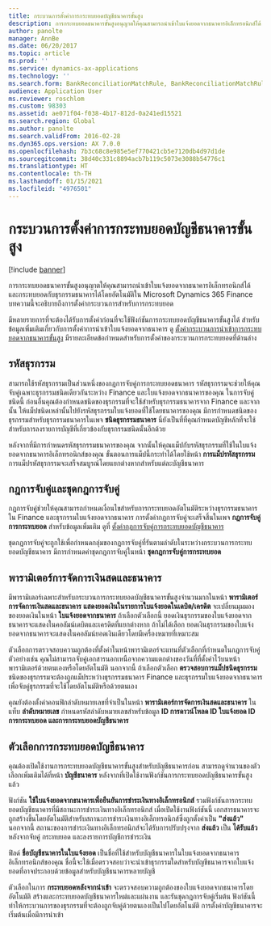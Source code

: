 ```yaml
---
title: กระบวนการตั้งค่าการกระทบยอดบัญชีธนาคารขั้นสูง
description: การกระทบยอดธนาคารขั้นสูงอนุญาตให้คุณสามารถนำเข้าใบแจ้งยอดจากธนาคารอิเล็กทรอนิกส์ได้ และกระทบยอดกับธุรกรรมธนาคารได้โดยอัตโนมัติใน Microsoft Dynamics 365 Finance บทความนี้จะอธิบายถึงการตั้งค่ากระบวนการสำหรับการกระทบยอด
author: panolte
manager: AnnBe
ms.date: 06/20/2017
ms.topic: article
ms.prod: ''
ms.service: dynamics-ax-applications
ms.technology: ''
ms.search.form: BankReconciliationMatchRule, BankReconciliationMatchRuleSet
audience: Application User
ms.reviewer: roschlom
ms.custom: 98303
ms.assetid: ae071f04-f038-4b17-812d-0a241ed15521
ms.search.region: Global
ms.author: panolte
ms.search.validFrom: 2016-02-28
ms.dyn365.ops.version: AX 7.0.0
ms.openlocfilehash: 7b3c68c8e985e5ef770421cb5e7120db4d97d1de
ms.sourcegitcommit: 38d40c331c8894acb7b119c5073e3088b54776c1
ms.translationtype: HT
ms.contentlocale: th-TH
ms.lasthandoff: 01/15/2021
ms.locfileid: "4976501"
---
```

# <a name="advanced-bank-reconciliation-setup-process"></a>กระบวนการตั้งค่าการกระทบยอดบัญชีธนาคารขั้นสูง

[!include [banner](../includes/banner.md)]

การกระทบยอดธนาคารขั้นสูงอนุญาตให้คุณสามารถนำเข้าใบแจ้งยอดจากธนาคารอิเล็กทรอนิกส์ได้ และกระทบยอดกับธุรกรรมธนาคารได้โดยอัตโนมัติใน Microsoft Dynamics 365 Finance บทความนี้จะอธิบายถึงการตั้งค่ากระบวนการสำหรับการกระทบยอด  

มีหลายรายการที่จะต้องได้รับการตั้งค่าก่อนที่จะใช้ฟังก์ชันการกระทบยอดบัญชีธนาคารขั้นสูงได้ สำหรับข้อมูลเพิ่มเติมเกี่ยวกับการตั้งค่าการนำเข้าใบแจ้งยอดจากธนาคาร ดู [ตั้งค่ากระบวนการนำเข้าการกระทบยอดจากธนาคารขั้นสูง](set-up-advanced-bank-reconciliation-import-process.md)  มีรายละเอียดข้อกำหนดสำหรับการตั้งค่าของกระบวนการกระทบยอดที่ด้านล่าง

## <a name="transaction-codes"></a>รหัสธุรกรรม
สามารถใช้รหัสธุรกรรมเป็นส่วนหนึ่งของกฎการจับคู่การกระทบยอดธนาคาร รหัสธุรกรรมจะช่วยให้คุณจับคู่เฉพาะธุรกรรมชนิดเดียวกันระหว่าง Finance และใบแจ้งยอดจากธนาคารของคุณ ในการจับคู่ชนิดนี้ ก่อนอื่นคุณต้องกำหนดชนิดของธุรกรรมที่จะใช้สำหรับธุรกรรมธนาคารจาก Finance และจากนั้น ให้แม็ปชนิดเหล่านั้นไปยังรหัสธุรกรรมใบแจ้งยอดที่ใช้โดยธนาคารของคุณ มีการกำหนดชนิดของธุรกรรมสำหรับธุรกรรมธนาคารในเพจ **ชนิดธุรกรรมธนาคาร** นี่ยังเป็นที่ที่คุณกำหนดบัญชีหลักที่จะใช้สำหรับการลงรายการบัญชีที่เกี่ยวข้องกับธุรกรรมชนิดนั้นอีกด้วย 

หลังจากที่มีการกำหนดรหัสธุรกรรมธนาคารของคุณ จากนั้นให้คุณแม็ปกับรหัสธุรกรรมที่ใช้ในใบแจ้งยอดจากธนาคารอิเล็กทรอนิกส์ของคุณ ขั้นตอนการแม็ปนี้กระทำได้โดยใช้หน้า **การแม็ปรหัสธุรกรรม** การแม็ปรหัสธุรกรรมจะเสร็จสมบูรณ์โดยแยกต่างหากสำหรับแต่ละบัญชีธนาคาร

## <a name="matching-rules-and-matching-rule-sets"></a>กฎการจับคู่และชุดกฎการจับคู่
กฎการจับคู่ช่วยให้คุณสามารถกำหนดเงื่อนไขสำหรับการกระทบยอดอัตโนมัติระหว่างธุรกรรมธนาคารใน Finance และธุรกรรมใบแจ้งยอดจากธนาคาร การตั้งค่ากฎการจับคู่จะเสร็จสิ้นในเพจ **กฎการจับคู่การกระทบยอด** สำหรับข้อมูลเพิ่มเติม ดูที่ [ตั้งค่ากฎการจับคู่การกระทบยอดบัญชีธนาคาร](set-up-bank-reconciliation-matching-rules.md) 

ชุดกฎการจับคู่จะถูกใช้เพื่อกำหนดกลุ่มของกฎการจับคู่ที่รันตามลำดับในระหว่างกระบวนการกระทบยอดบัญชีธนาคาร  มีการกำหนดค่าชุดกฎการจับคู่ในหน้า **ชุดกฎการจับคู่การกระทบยอด**

## <a name="cash-and-bank-management-parameters"></a>พารามิเตอร์การจัดการเงินสดและธนาคาร
มีพารามิเตอร์เฉพาะสำหรับกระบวนการกระทบยอดบัญชีธนาคารขั้นสูงจำนวนมากในหน้า **พารามิเตอร์การจัดการเงินสดและธนาคาร**  **แสดงยอดเงินในรายการใบแจ้งยอดในเดบิต/เครดิต** จะเปลี่ยนมุมมองของยอดเงินในหน้า **ใบแจ้งยอดจากธนาคาร** ถ้าเลือกตัวเลือกนี้ ยอดเงินธุรกรรมของใบแจ้งยอดจากธนาคารจะแสดงในคอลัมน์เดบิตและเครดิตที่แยกต่างหาก ถ้าไม่ได้เลือก ยอดเงินธุรกรรมของใบแจ้งยอดจากธนาคารจะแสดงในคอลัมน์ยอดเงินเดียวโดยมีเครื่องหมายที่เหมาะสม 

ตัวเลือกการตรวจสอบความถูกต้องที่ตั้งค่าในหน้าพารามิเตอร์จะแทนที่ตัวเลือกที่กำหนดในกฎการจับคู่ ตัวอย่างเช่น คุณไม่สามารถจับคู่เอกสารนอกเหนือจากความแตกต่างของวันที่ที่ตั้งค่าไว้บนหน้าพารามิเตอร์ด้วยตนเองหรือโดยอัตโนมัติ นอกจากนี้ ถ้าเลือกตัวเลือก **ตรวจสอบการแม็ปชนิดธุรกรรม** ชนิดของธุรกรรมจะต้องถูกแม็ประหว่างธุรกรรมธนาคาร Finance และธุรกรรมใบแจ้งยอดจากธนาคารเพื่อจับคู่ธุรกรรมที่จะใช้โดยอัตโนมัติหรือด้วยตนเอง 

คุณยังต้องตั้งค่าคอนฟิกลำดับหมายเลขที่จำเป็นในหน้า **พารามิเตอร์การจัดการเงินสดและธนาคาร**  ในแท็บ **ลำดับหมายเลข** กำหนดรหัสลำดับหมายเลขสำหรับข้อมูล **ID การดาวน์โหลด ID ใบแจ้งยอด ID การกระทบยอด และการกระทบยอดบัญชีธนาคาร**

## <a name="bank-account-reconciliation-options"></a>ตัวเลือกการกระทบยอดบัญชีธนาคาร
คุณต้องเปิดใช้งานการกระทบยอดบัญชีธนาคารขั้นสูงสำหรับบัญชีธนาคารก่อน สามารถดูจำนวนของตัวเลือกเพิ่มเติมได้ที่หน้า **บัญชีธนาคาร** หลังจากที่เปิดใช้งานฟังก์ชันการกระทบยอดบัญชีธนาคารขั้นสูงแล้ว 

ฟังก์ชัน **ใช้ใบแจ้งยอดจากธนาคารเพื่อยืนยันการชำระเงินทางอิเล็กทรอนิกส์** รวมฟังก์ชันการกระทบยอดบัญชีธนาคารที่มีสถานะการชำระเงินทางอิเล็กทรอนิกส์ เมื่อเปิดใช้งานฟังก์ชันนี้ เอกสารธนาคารจะถูกสร้างขึ้นโดยอัตโนมัติสำหรับสถานะการชำระเงินทางอิเล็กทรอนิกส์ซึ่งถูกตั้งค่าเป็น  **"ส่งแล้ว"** นอกจากนี้ สถานะของการชำระเงินทางอิเล็กทรอนิกส์จะได้รับการปรับปรุงจาก **ส่งแล้ว** เป็น **ได้รับแล้ว** หลังจากจับคู่ กระทบยอด และลงรายการบัญชีการชำระเงิน 

ฟิลด์ **ชื่อบัญชีธนาคารในใบแจ้งยอด** เป็นชื่อที่ใช้สำหรับบัญชีธนาคารในใบแจ้งยอดจากธนาคารอิเล็กทรอนิกส์ของคุณ ชื่อนี้จะใช้เมื่อตรวจสอบว่าจะนำเข้าธุรกรรมใดสำหรับบัญชีธนาคารจากใบแจ้งยอดที่อาจประกอบด้วยข้อมูลสำหรับบัญชีธนาคารหลายบัญชี 

ตัวเลือกในการ **กระทบยอดหลังจากนำเข้า** จะตรวจสอบความถูกต้องของใบแจ้งยอดจากธนาคารโดยอัตโนมัติ สร้างและกระทบยอดบัญชีธนาคารใหม่และแผ่นงาน และรันชุดกฎการจับคู่เริ่มต้น ฟังก์ชันนี้ทำให้กระบวนการของธุรกรรมที่จะต้องถูกจับคู่ด้วยตนเองเป็นไปโดยอัตโนมัติ การตั้งค่าบัญชีธนาคารจะเริ่มต้นเมื่อมีการนำเข้า



